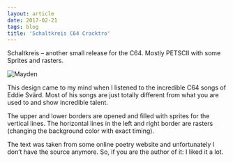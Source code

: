 ```yaml
---
layout: article
date: 2017-02-21
tags: blog
title: 'Schaltkreis C64 Cracktro'
---
```


Schaltkreis – another small release for the C64. Mostly PETSCII with some Sprites and rasters.

![Mayden](../../assets/img/blog/schaltkreis.gif)

This design came to my mind when I listened to the incredible C64 songs of Eddie Svärd. Most of his songs are just totally different from what you are used to and show incredible talent.

The upper and lower borders are opened and filled with sprites for the vertical lines. The horizontal lines in the left and right border are rasters (changing the background color with exact timing).

The text was taken from some online poetry website and unfortunately I don’t have the source anymore. So, if you are the author of it: I liked it a lot.

